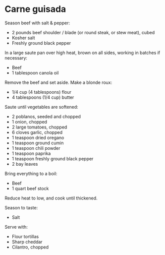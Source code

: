 Carne guisada
=============

Season beef with salt & pepper:

- 2 pounds beef shoulder / blade (or round steak, or stew meat), cubed
- Kosher salt
- Freshly ground black pepper

In a large saute pan over high heat, brown on all sides, working in batches if necessary:

- Beef
- 1 tablespoon canola oil

Remove the beef and set aside. Make a blonde roux:

- 1/4 cup (4 tablespoons) flour
- 4 tablespoons (1/4 cup) butter

Saute until vegetables are softened:

- 2 poblanos, seeded and chopped
- 1 onion, chopped
- 2 large tomatoes, chopped
- 6 cloves garlic, chopped
- 1 teaspoon dried oregano
- 1 teaspoon ground cumin
- 1 teaspoon chili powder
- 1 teaspoon paprika
- 1 teaspoon freshly ground black pepper
- 2 bay leaves

Bring everything to a boil:

- Beef
- 1 quart beef stock

Reduce heat to low, and cook until thickened.

Season to taste:
 
- Salt

Serve with:

- Flour tortillas
- Sharp cheddar
- Cilantro, chopped
